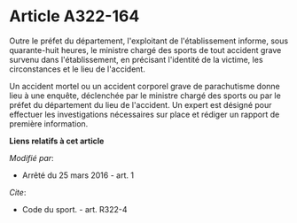 # Article A322-164

Outre le préfet du département, l'exploitant de l'établissement informe, sous quarante-huit heures, le ministre chargé des
sports de tout accident grave survenu dans l'établissement, en précisant l'identité de la victime, les circonstances et le
lieu de l'accident. 

Un accident mortel ou un accident corporel grave de parachutisme donne lieu à une enquête, déclenchée par le ministre chargé
des sports ou par le préfet du département du lieu de l'accident. Un expert est désigné pour effectuer les investigations
nécessaires sur place et rédiger un rapport de première information.

**Liens relatifs à cet article**

_Modifié par_:

  - Arrêté du 25 mars 2016 - art. 1

_Cite_:

  - Code du sport. - art. R322-4
